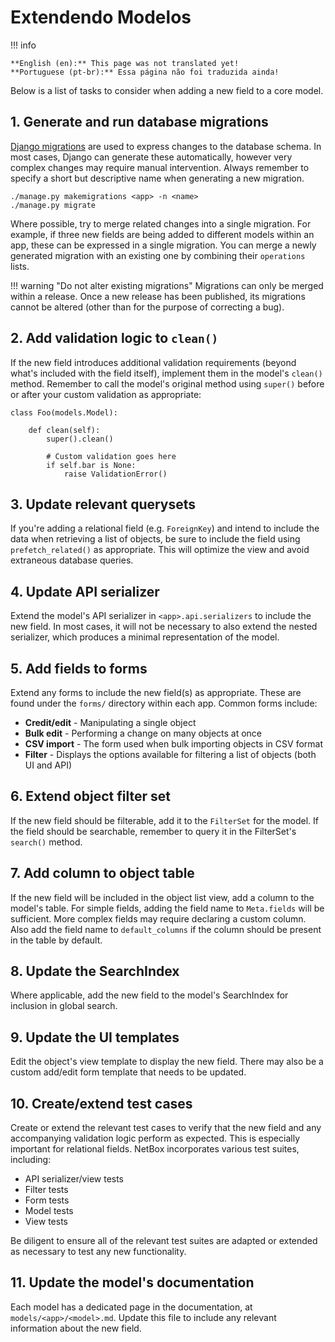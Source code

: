 # Extendendo Modelos

!!! info

    **English (en):** This page was not translated yet!
    **Portuguese (pt-br):** Essa página não foi traduzida ainda!

Below is a list of tasks to consider when adding a new field to a core model.

## 1. Generate and run database migrations

[Django migrations](https://docs.djangoproject.com/en/stable/topics/migrations/) are used to express changes to the database schema. In most cases, Django can generate these automatically, however very complex changes may require manual intervention. Always remember to specify a short but descriptive name when generating a new migration.

```
./manage.py makemigrations <app> -n <name>
./manage.py migrate
```

Where possible, try to merge related changes into a single migration. For example, if three new fields are being added to different models within an app, these can be expressed in a single migration. You can merge a newly generated migration with an existing one by combining their `operations` lists.

!!! warning "Do not alter existing migrations"
    Migrations can only be merged within a release. Once a new release has been published, its migrations cannot be altered (other than for the purpose of correcting a bug).

## 2. Add validation logic to `clean()`

If the new field introduces additional validation requirements (beyond what's included with the field itself), implement them in the model's `clean()` method. Remember to call the model's original method using `super()` before or after your custom validation as appropriate:

```
class Foo(models.Model):

    def clean(self):
        super().clean()

        # Custom validation goes here
        if self.bar is None:
            raise ValidationError()
```

## 3. Update relevant querysets

If you're adding a relational field (e.g. `ForeignKey`) and intend to include the data when retrieving a list of objects, be sure to include the field using `prefetch_related()` as appropriate. This will optimize the view and avoid extraneous database queries.

## 4. Update API serializer

Extend the model's API serializer in `<app>.api.serializers` to include the new field. In most cases, it will not be necessary to also extend the nested serializer, which produces a minimal representation of the model.

## 5. Add fields to forms

Extend any forms to include the new field(s) as appropriate. These are found under the `forms/` directory within each app. Common forms include:

* **Credit/edit** - Manipulating a single object
* **Bulk edit** - Performing a change on many objects at once
* **CSV import** - The form used when bulk importing objects in CSV format
* **Filter** - Displays the options available for filtering a list of objects (both UI and API)

## 6. Extend object filter set

If the new field should be filterable, add it to the `FilterSet` for the model. If the field should be searchable, remember to query it in the FilterSet's `search()` method.

## 7. Add column to object table

If the new field will be included in the object list view, add a column to the model's table. For simple fields, adding the field name to `Meta.fields` will be sufficient. More complex fields may require declaring a custom column. Also add the field name to `default_columns` if the column should be present in the table by default.

## 8. Update the SearchIndex

Where applicable, add the new field to the model's SearchIndex for inclusion in global search.

## 9. Update the UI templates

Edit the object's view template to display the new field. There may also be a custom add/edit form template that needs to be updated.

## 10. Create/extend test cases

Create or extend the relevant test cases to verify that the new field and any accompanying validation logic perform as expected. This is especially important for relational fields. NetBox incorporates various test suites, including:

* API serializer/view tests
* Filter tests
* Form tests
* Model tests
* View tests

Be diligent to ensure all of the relevant test suites are adapted or extended as necessary to test any new functionality.

## 11. Update the model's documentation

Each model has a dedicated page in the documentation, at `models/<app>/<model>.md`. Update this file to include any relevant information about the new field.